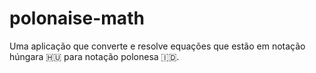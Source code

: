 # polonaise-math
Uma aplicação que converte e resolve equações que estão em notação húngara 🇭🇺 para notação polonesa 🇮🇩.
